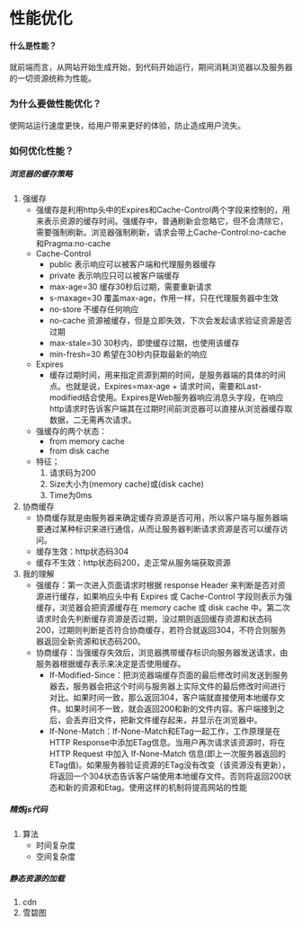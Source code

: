# 性能优化

#### 什么是性能？

就前端而言，从网站开始生成开始，到代码开始运行，期间消耗浏览器以及服务器的一切资源统称为性能。

### 为什么要做性能优化？

使网站运行速度更快，给用户带来更好的体验，防止造成用户流失。

### 如何优化性能？

##### 浏览器的缓存策略

1. 强缓存
    + 强缓存是利用http头中的Expires和Cache-Control两个字段来控制的，用来表示资源的缓存时间。强缓存中，普通刷新会忽略它，但不会清除它，需要强制刷新。浏览器强制刷新，请求会带上Cache-Control:no-cache和Pragma:no-cache
    + Cache-Control
        + public 表示响应可以被客户端和代理服务器缓存
        + private 表示响应只可以被客户端缓存
        + max-age=30 缓存30秒后过期，需要重新请求
        + s-maxage=30 覆盖max-age，作用一样，只在代理服务器中生效
        + no-store 不缓存任何响应
        + no-cache 资源被缓存，但是立即失效，下次会发起请求验证资源是否过期
        + max-stale=30 30秒内，即使缓存过期，也使用该缓存
        + min-fresh=30 希望在30秒内获取最新的响应
    + Expires
        + 缓存过期时间，用来指定资源到期的时间，是服务器端的具体的时间点。也就是说，Expires=max-age + 请求时间，需要和Last-modified结合使用。Expires是Web服务器响应消息头字段，在响应http请求时告诉客户端其在过期时间前浏览器可以直接从浏览器缓存取数据，二无需再次请求。
    + 强缓存的两个状态： 
        + from memory cache
        + from disk cache
    + 特征；
        1. 请求码为200
        2. Size大小为(memory cache)或(disk cache)
        3. Time为0ms
2. 协商缓存 
    + 协商缓存就是由服务器来确定缓存资源是否可用，所以客户端与服务器端要通过某种标识来进行通信，从而让服务器判断请求资源是否可以缓存访问。
    + 缓存生效：http状态码304
    + 缓存不生效：http状态码200，走正常从服务端获取资源
3. 我的理解
    + 强缓存：第一次进入页面请求时根据 response Header 来判断是否对资源进行缓存，如果响应头中有 Expires 或 Cache-Control 字段则表示为强缓存，浏览器会把资源缓存在 memory cache 或 disk cache 中。第二次请求时会先判断缓存资源是否过期，没过期则返回缓存资源和状态码200，过期则判断是否符合协商缓存，若符合就返回304，不符合则服务器返回全新资源和状态码200。
    + 协商缓存：当强缓存失效后，浏览器携带缓存标识向服务器发送请求，由服务器根据缓存表示来决定是否使用缓存。
        + If-Modified-Since：把浏览器端缓存页面的最后修改时间发送到服务器去，服务器会把这个时间与服务器上实际文件的最后修改时间进行对比。如果时间一致，那么返回304，客户端就直接使用本地缓存文件。如果时间不一致，就会返回200和新的文件内容。客户端接到之后，会丢弃旧文件，把新文件缓存起来，并显示在浏览器中。
        + If-None-Match：If-None-Match和ETag一起工作，工作原理是在HTTP Response中添加ETag信息。当用户再次请求该资源时，将在 HTTP Request 中加入 If-None-Match 信息(即上一次服务器返回的ETag值)。如果服务器验证资源的ETag没有改变（该资源没有更新），将返回一个304状态告诉客户端使用本地缓存文件。否则将返回200状态和新的资源和Etag。使用这样的机制将提高网站的性能

##### 精炼js代码

1. 算法
    + 时间复杂度
    + 空间复杂度

##### 静态资源的加载

1. cdn
2. 雪碧图